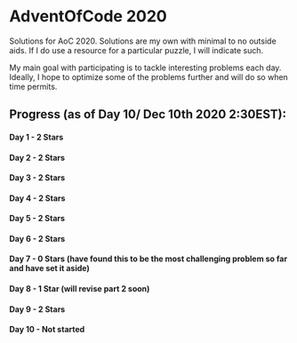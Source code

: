 # AdventOfCode 2020
Solutions for AoC 2020.  Solutions are my own with minimal to no outside aids.  If I do use a resource for a particular puzzle,
I will indicate such.

My main goal with participating is to tackle interesting problems each day.  Ideally, I hope to optimize some of the problems further and will do so when time permits.

## Progress (as of  Day 10/ Dec 10th 2020 2:30EST):

#### Day 1 - 2 Stars
#### Day 2 - 2 Stars
#### Day 3 - 2 Stars
#### Day 4 - 2 Stars
#### Day 5 - 2 Stars
#### Day 6 - 2 Stars
#### Day 7 - 0 Stars (have found this to be the most challenging problem so far and have set it aside)
#### Day 8 - 1 Star (will revise part 2 soon)
#### Day 9 - 2 Stars
#### Day 10 - Not started
